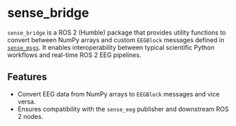 # sense_bridge

`sense_bridge` is a ROS 2 (Humble) package that provides utility functions to convert between NumPy arrays and custom `EEGBlock` messages defined in [`sense_msgs`](https://github.com/your-org/sense_msgs). It enables interoperability between typical scientific Python workflows and real-time ROS 2 EEG pipelines.

## Features

- Convert EEG data from NumPy arrays to `EEGBlock` messages and vice versa.
- Ensures compatibility with the `sense_eeg` publisher and downstream ROS 2 nodes.

